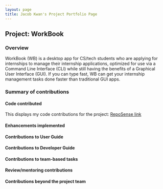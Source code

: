 ```yaml
---
layout: page
title: Jacob Kwan's Project Portfolio Page
---
```


## Project: WorkBook

### Overview

WorkBook (WB) is a desktop app for CS/tech students who are applying for internships to manage their internship applications, optimized for use via a Command Line Interface (CLI) while still having the benefits of a Graphical User Interface (GUI). If you can type fast, WB can get your internship management tasks done faster than traditional GUI apps.

### Summary of contributions

#### Code contributed

This displays my code contributions for the project: [RepoSense link](https://nus-cs2103-ay2223s1.github.io/tp-dashboard/?search=jacobkwan&breakdown=true)

#### Enhancements implemented

#### Contributions to User Guide

#### Contributions to Developer Guide

#### Contributions to team-based tasks

#### Review/mentoring contributions

#### Contributions beyond the project team
